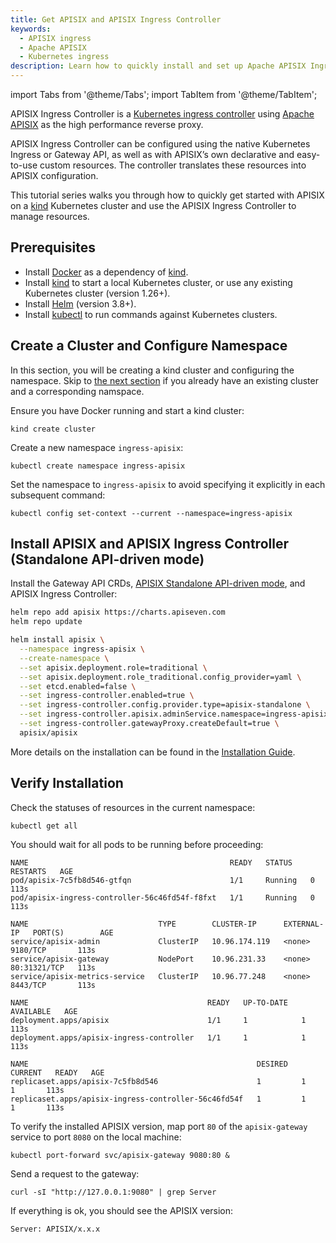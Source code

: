 ```yaml
---
title: Get APISIX and APISIX Ingress Controller
keywords:
  - APISIX ingress
  - Apache APISIX
  - Kubernetes ingress
description: Learn how to quickly install and set up Apache APISIX Ingres Controller.
---
```


<!--
#
# Licensed to the Apache Software Foundation (ASF) under one or more
# contributor license agreements.  See the NOTICE file distributed with
# this work for additional information regarding copyright ownership.
# The ASF licenses this file to You under the Apache License, Version 2.0
# (the "License"); you may not use this file except in compliance with
# the License.  You may obtain a copy of the License at
#
#     http://www.apache.org/licenses/LICENSE-2.0
#
# Unless required by applicable law or agreed to in writing, software
# distributed under the License is distributed on an "AS IS" BASIS,
# WITHOUT WARRANTIES OR CONDITIONS OF ANY KIND, either express or implied.
# See the License for the specific language governing permissions and
# limitations under the License.
#
-->

import Tabs from '@theme/Tabs';
import TabItem from '@theme/TabItem';

APISIX Ingress Controller is a [Kubernetes ingress controller](https://kubernetes.io/docs/concepts/services-networking/ingress-controllers/) using [Apache APISIX](https://apisix.apache.org) as the high performance reverse proxy.

APISIX Ingress Controller can be configured using the native Kubernetes Ingress or Gateway API, as well as with APISIX’s own declarative and easy-to-use custom resources. The controller translates these resources into APISIX configuration.

This tutorial series walks you through how to quickly get started with APISIX on a [kind](https://kind.sigs.k8s.io) Kubernetes cluster and use the APISIX Ingress Controller to manage resources.

## Prerequisites

* Install [Docker](https://docs.docker.com/get-docker/) as a dependency of [kind](https://kind.sigs.k8s.io).
* Install [kind](https://kind.sigs.k8s.io/docs/user/quick-start/#installation) to start a local Kubernetes cluster, or use any existing Kubernetes cluster (version 1.26+).
* Install [Helm](https://helm.sh/docs/intro/install/) (version 3.8+).
* Install [kubectl](https://kubernetes.io/docs/tasks/tools/) to run commands against Kubernetes clusters.

## Create a Cluster and Configure Namespace

In this section, you will be creating a kind cluster and configuring the namespace. Skip to [the next section](#install-apisix-and-apisix-ingress-controller-standalone-api-driven-mode) if you already have an existing cluster and a corresponding namspace.

Ensure you have Docker running and start a kind cluster:

```shell
kind create cluster
```

Create a new namespace `ingress-apisix`:

```shell
kubectl create namespace ingress-apisix
```

Set the namespace to `ingress-apisix` to avoid specifying it explicitly in each subsequent command:

```shell
kubectl config set-context --current --namespace=ingress-apisix
```

## Install APISIX and APISIX Ingress Controller (Standalone API-driven mode)

Install the Gateway API CRDs, [APISIX Standalone API-driven mode](https://apisix.apache.org/docs/apisix/deployment-modes/#api-driven-experimental), and APISIX Ingress Controller:

```bash
helm repo add apisix https://charts.apiseven.com
helm repo update

helm install apisix \
  --namespace ingress-apisix \
  --create-namespace \
  --set apisix.deployment.role=traditional \
  --set apisix.deployment.role_traditional.config_provider=yaml \
  --set etcd.enabled=false \
  --set ingress-controller.enabled=true \
  --set ingress-controller.config.provider.type=apisix-standalone \
  --set ingress-controller.apisix.adminService.namespace=ingress-apisix \
  --set ingress-controller.gatewayProxy.createDefault=true \
  apisix/apisix
```

More details on the installation can be found in the [Installation Guide](../install.md).

## Verify Installation

Check the statuses of resources in the current namespace:

```shell
kubectl get all
```

You should wait for all pods to be running before proceeding:

```text
NAME                                             READY   STATUS    RESTARTS   AGE
pod/apisix-7c5fb8d546-gtfqn                      1/1     Running   0          113s
pod/apisix-ingress-controller-56c46fd54f-f8fxt   1/1     Running   0          113s

NAME                             TYPE        CLUSTER-IP      EXTERNAL-IP   PORT(S)        AGE
service/apisix-admin             ClusterIP   10.96.174.119   <none>        9180/TCP       113s
service/apisix-gateway           NodePort    10.96.231.33    <none>        80:31321/TCP   113s
service/apisix-metrics-service   ClusterIP   10.96.77.248    <none>        8443/TCP       113s

NAME                                        READY   UP-TO-DATE   AVAILABLE   AGE
deployment.apps/apisix                      1/1     1            1           113s
deployment.apps/apisix-ingress-controller   1/1     1            1           113s

NAME                                                   DESIRED   CURRENT   READY   AGE
replicaset.apps/apisix-7c5fb8d546                      1         1         1       113s
replicaset.apps/apisix-ingress-controller-56c46fd54f   1         1         1       113s
```

To verify the installed APISIX version, map port `80` of the `apisix-gateway` service to port `8080` on the local machine:

```shell
kubectl port-forward svc/apisix-gateway 9080:80 &
```

Send a request to the gateway:

```shell
curl -sI "http://127.0.0.1:9080" | grep Server
```

If everything is ok, you should see the APISIX version:

```text
Server: APISIX/x.x.x
```

